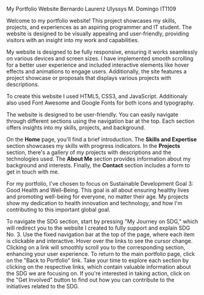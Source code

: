 My Portfolio Website 
Bernardo Laurenz Ulyssys M. Domingo
IT1109

Welcome to my portfolio website! This project showcases my skills, projects, and experiences as an aspiring programmer and IT student. The website is designed to be visually appealing and user-friendly, providing visitors with an insight into my work and capabilities.

My website is designed to be fully responsive, ensuring it works seamlessly on various devices and screen sizes. I have implemented smooth scrolling for a better user experience and included interactive elements like hover effects and animations to engage users. Additionally, the site features a project showcase or proposals that displays various projects with descriptions.

To create this website I used HTML5, CSS3, and JavaScript. Additionaly also used Font Awesome and Google Fonts for both icons and typography.

The website is designed to be user-friendly. You can easily navigate through different sections using the navigation bar at the top. Each section offers insights into my skills, projects, and background.

On the **Home** page, you'll find a brief introduction. The **Skills and Expertise** section showcases my skills with progress indicators. In the **Projects** section, there's a gallery of my projects with descriptions and the technologies used. The **About Me** section provides information about my background and interests. Finally, the **Contact** section includes a form to get in touch with me.

For my portfolio, I've chosen to focus on Sustainable Development Goal 3: Good Health and Well-Being. This goal is all about ensuring healthy lives and promoting well-being for everyone, no matter their age. My projects show my dedication to health innovation and technology, and how I'm contributing to this important global goal.

To navigate the SDG section, start by pressing "My Journey on SDG," which will redirect you to the website I created to fully support and explain SDG No. 3. Use the fixed navigation bar at the top of the page, where each item is clickable and interactive. Hover over the links to see the cursor change. Clicking on a link will smoothly scroll you to the corresponding section, enhancing your user experience. To return to the main portfolio page, click on the "Back to Portfolio" link. Take your time to explore each section by clicking on the respective links, which contain valuable information about the SDG we are focusing on. If you're interested in taking action, click on the "Get Involved" button to find out how you can contribute to the initiatives related to the SDG.
